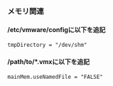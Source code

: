 ### メモリ関連

#### /etc/vmware/configに以下を追記
```text
tmpDirectory = "/dev/shm"
```

#### /path/to/*.vmxに以下を追記
```text
mainMem.useNamedFile = "FALSE"
```

